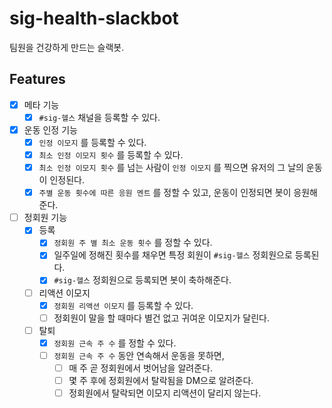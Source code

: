 # sig-health-slackbot
팀원을 건강하게 만드는 슬랙봇.


## Features

- [x] 메타 기능
    - [x] `#sig-헬스` 채널을 등록할 수 있다.
- [x] 운동 인정 기능
    - [x] `인정 이모지` 를 등록할 수 있다.
    - [x] `최소 인정 이모지 횟수` 를 등록할 수 있다.
    - [x] `최소 인정 이모지 횟수` 를 넘는 사람이 `인정 이모지` 를 찍으면 유저의 그 날의 운동이 인정된다.
    - [x] `주별 운동 횟수에 따른 응원 멘트` 를 정할 수 있고, 운동이 인정되면 봇이 응원해준다.
- [ ] 정회원 기능
    - [x] 등록
        - [x] `정회원 주 별 최소 운동 횟수` 를 정할 수 있다.
        - [x] 일주일에 정해진 횟수를 채우면 특정 회원이 `#sig-헬스` 정회원으로 등록된다.
        - [x] `#sig-헬스` 정회원으로 등록되면 봇이 축하해준다.
    - [ ] 리액션 이모지
        - [x] `정회원 리액션 이모지` 를 등록할 수 있다.
        - [ ] 정회원이 말을 할 때마다 별건 없고 귀여운 이모지가 달린다.
    - [ ] 탈퇴
        - [x] `정회원 근속 주 수` 를 정할 수 있다.
        - [ ] `정회원 근속 주 수` 동안 연속해서 운동을 못하면,
            - [ ] 매 주 곧 정회원에서 벗어남을 알려준다.
            - [ ] 몇 주 후에 정회원에서 탈락됨을 DM으로 알려준다.
            - [ ] 정회원에서 탈락되면 이모지 리액션이 달리지 않는다.
